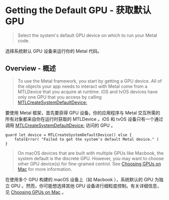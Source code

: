 #  Getting the Default GPU - 获取默认 GPU

> Select the system's default GPU device on which to run your Metal code.

选择系统默认 GPU 设备来运行你的 Metal 代码。

## Overview - 概述

> To use the Metal framework, you start by getting a GPU device. All of the objects your app needs to interact with Metal come from a MTLDevice that you acquire at runtime. iOS and tvOS devices have only one GPU that you access by calling [MTLCreateSystemDefaultDevice:](https://developer.apple.com/documentation/metal/1433401-mtlcreatesystemdefaultdevice?language=objc)

要使用 Metal 框架，首先要获得 GPU 设备。你的应用程序与 Metal 交互所需的所有对象都来自你在运行时获取的 MTLDevice 。iOS 和 tvOS 设备只有一个通过调用 [MTLCreateSystemDefaultDevice:](https://developer.apple.com/documentation/metal/1433401-mtlcreatesystemdefaultdevice?language=objc) 访问的 GPU 。

```objc
guard let device = MTLCreateSystemDefaultDevice() else { 
    fatalError( "Failed to get the system's default Metal device." ) 
}
```

> On macOS devices that are built with multiple GPUs like Macbook, the system default is the discrete GPU. However, you may want to choose other GPU device(s) for fine-grained control. See [Choosing GPUs on Mac](https://developer.apple.com/documentation/metal/choosing_gpus_on_mac?language=objc) for more information.

在使用多个 GPU 构建的 macOS 设备上（如 Macbook ），系统默认的 GPU 为独立 GPU 。然而，你可能想选择其他 GPU 设备进行细粒度控制。有关详细信息，见 [Choosing GPUs on Mac](https://developer.apple.com/documentation/metal/choosing_gpus_on_mac?language=objc) 。

